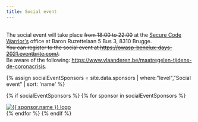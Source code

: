 ```yaml
---
title: Social event
---
```


<div class="social-event">

  <p><br>
     The social event will take place <del>from 18:00 to 22:00</del> at the <a href="https://www.securecodewarrior.com">Secure Code Warrior's</a> office at Baron Ruzettelaan 5 Bus 3, 8310 Brugge.<br />
     <del>You can register to the social event at <a href="https://owasp-benelux-days-2021.eventbrite.com/">https://owasp-benelux-days-2021.eventbrite.com/</a>.<br /></del>
     Be aware of the following: <a href="https://www.vlaanderen.be/maatregelen-tijdens-de-coronacrisis">https://www.vlaanderen.be/maatregelen-tijdens-de-coronacrisis</a>.
  </p>

{% assign socialEventSponsors = site.data.sponsors | where:"level","Social event" | sort: 'name' %}

  {% if socialEventSponsors %}
    {% for sponsor in socialEventSponsors %}
      <div class="socialevensponsor">
        <a href="{{ sponsor.url }}"><img src="/assets/images/sponsors/{{ sponsor.image }}" alt="{{ sponsor.name }} logo" style="{{ sponsor.style }}"/></a><br />
      </div>
    {% endfor %}
  {% endif %}

</div>
